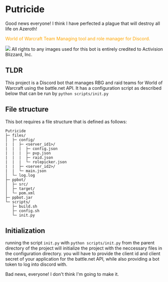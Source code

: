 # Putricide
Good news everyone! I think I have perfected a plague that will destroy all life on Azeroth!

<p style="color:orange">World of Warcraft Team Managing tool and role manager for Discord.</p>
<img src="https://repository-images.githubusercontent.com/571304196/266beb85-36c3-418e-979d-332b066e55ba">
All rights to any images used for this bot is entirely credited to Activision Blizzard, Inc.

## TLDR
This project is a Discord bot that manages RBG and raid teams for World of Warcraft using the battle.net API. It has a configuration script as described below that can be run by `python scripts/init.py`

## File structure
This bot requires a file structure that is defined as follows:

```
Putricide
├─ files/
│  ├─ config/
|  |  ├─ <server_id1>/
|  |  |  ├─ config.json
|  |  |  ├─ pvp.json
|  |  |  ├─ raid.json
|  |  |  └─ rolepicker.json
|  |  ├─ <server_id2>/
|  |  └─ main.json
│  └─ log.log
├─ ppbot/
│  ├─ src/
│  ├─ target/
│  └─ pom.xml
├─ ppbot.jar
└─ scripts/
   ├─ build.sh
   ├─ config.sh
   └─ init.py
```

## Initialization
running the script `init.py` with `python scripts/init.py` from the parent directory of the project will initialize the project with the neccessary files in the configuration directory. you will have to provide the client id and client secret of your application for the battle.net API, while also providing a bot token to log into discord with.



Bad news, everyone! I don't think I'm going to make it.
